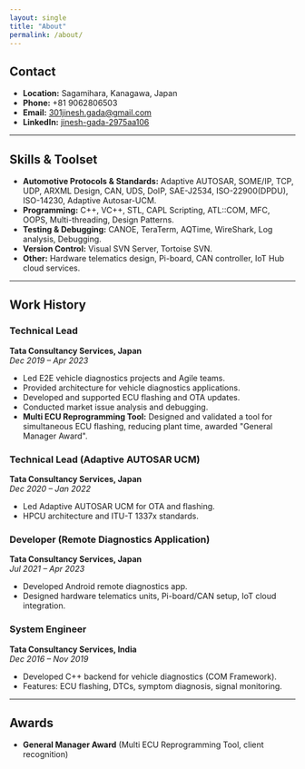 ```yaml
---
layout: single
title: "About"
permalink: /about/
---
```


## Contact

- **Location:** Sagamihara, Kanagawa, Japan
- **Phone:** +81 9062806503
- **Email:** [301jinesh.gada@gmail.com](mailto:301jinesh.gada@gmail.com)
- **LinkedIn:** [jinesh-gada-2975aa106](https://linkedin.com/in/jinesh-gada-2975aa106)

---

## Skills & Toolset

- **Automotive Protocols & Standards:** Adaptive AUTOSAR, SOME/IP, TCP, UDP, ARXML Design, CAN, UDS, DoIP, SAE-J2534, ISO-22900(DPDU), ISO-14230, Adaptive Autosar-UCM.
- **Programming:** C++, VC++, STL, CAPL Scripting, ATL::COM, MFC, OOPS, Multi-threading, Design Patterns.
- **Testing & Debugging:** CANOE, TeraTerm, AQTime, WireShark, Log analysis, Debugging.
- **Version Control:** Visual SVN Server, Tortoise SVN.
- **Other:** Hardware telematics design, Pi-board, CAN controller, IoT Hub cloud services.

---

## Work History

### Technical Lead  
**Tata Consultancy Services, Japan**  
*Dec 2019 – Apr 2023*

- Led E2E vehicle diagnostics projects and Agile teams.
- Provided architecture for vehicle diagnostics applications.
- Developed and supported ECU flashing and OTA updates.
- Conducted market issue analysis and debugging.
- **Multi ECU Reprogramming Tool:** Designed and validated a tool for simultaneous ECU flashing, reducing plant time, awarded "General Manager Award".

### Technical Lead (Adaptive AUTOSAR UCM)  
**Tata Consultancy Services, Japan**  
*Dec 2020 – Jan 2022*

- Led Adaptive AUTOSAR UCM for OTA and flashing.
- HPCU architecture and ITU-T 1337x standards.

### Developer (Remote Diagnostics Application)  
**Tata Consultancy Services, Japan**  
*Jul 2021 – Apr 2023*

- Developed Android remote diagnostics app.
- Designed hardware telematics units, Pi-board/CAN setup, IoT cloud integration.

### System Engineer  
**Tata Consultancy Services, India**  
*Dec 2016 – Nov 2019*

- Developed C++ backend for vehicle diagnostics (COM Framework).
- Features: ECU flashing, DTCs, symptom diagnosis, signal monitoring.

---

## Awards

- **General Manager Award** (Multi ECU Reprogramming Tool, client recognition)

